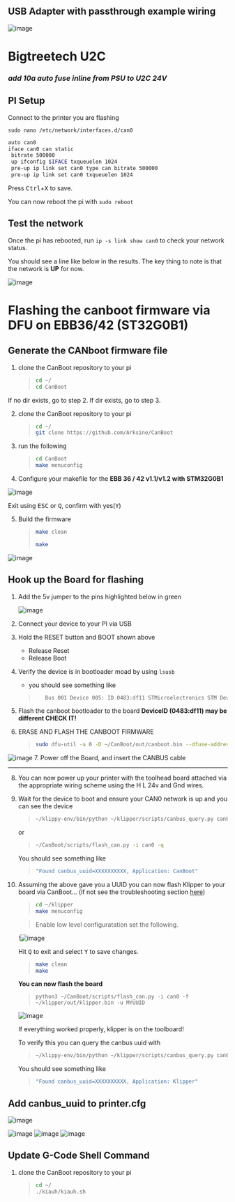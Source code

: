 ## USB Adapter with passthrough example wiring

![image](https://user-images.githubusercontent.com/28379694/199144803-06d91adc-1ae4-48f1-87eb-2e5ef4a12f47.png)
# Bigtreetech U2C


### *add 10a auto fuse inline from PSU to U2C 24V*


## **PI Setup**
Connect to the printer you are flashing

` sudo nano /etc/network/interfaces.d/can0 `

```bash
auto can0
iface can0 can static
 bitrate 500000
 up ifconfig $IFACE txqueuelen 1024
 pre-up ip link set can0 type can bitrate 500000
 pre-up ip link set can0 txqueuelen 1024
 ```
 
   Press <kbd>Ctrl</kbd>+<kbd>X</kbd> to save.



You can now reboot the pi with ` sudo reboot `


## Test the network


Once the pi has rebooted, run `ip -s link show can0` to check your network status.

You should see a line like below in the results.
The key thing to note is that the network is **UP** for now.

![image](https://user-images.githubusercontent.com/28379694/199144380-fcab121e-6f2c-449f-a3b5-62d6b40992f2.png)


# Flashing the canboot firmware via DFU on EBB36/42 (ST32G0B1)


## **Generate the CANboot firmware file**

1. clone the CanBoot repository to your pi  
    >```bash
    >cd ~/
    >cd CanBoot
    >```


If no dir exists, go to step 2. If dir exists, go to step 3.

2. clone the CanBoot repository to your pi  
    >```bash
    >cd ~/
    >git clone https://github.com/Arksine/CanBoot
    >```

3. run the following

    >```bash
    >cd CanBoot
    >make menuconfig
    >```

4. Configure your makefile for the **EBB 36 / 42 v1.1/v1.2 with STM32G0B1**
   
![image](https://user-images.githubusercontent.com/28379694/199145678-1e9bfa05-c0ee-4715-b83d-38a19700cd2b.png)

    
   Exit using <kbd>ESC</kbd> or <kbd>Q</kbd>, confirm with yes(<kbd>Y</kbd>)

5. Build the firmware
    >```bash
    >make clean
    >
    >make
    >```

![image](https://user-images.githubusercontent.com/28379694/199145709-6e06d311-9c28-41f5-9e44-468078cfd86a.png)



## **Hook up the Board for flashing**


1. Add the 5v jumper to the pins highlighted below in green


   ![image](https://user-images.githubusercontent.com/28379694/199145766-7a8ffc1d-fe24-481d-9b28-7bc7ceeda131.png)
   
2. Connect your device to your PI via USB 

3. Hold the RESET button and BOOT shown above
    - Release Reset
    - Release Boot

4. Verify the device is in bootloader moad by using `lsusb`
   - you should see something like 
   >```bash 
   >    Bus 001 Device 005: ID 0483:df11 STMicroelectronics STM Device in DFU Mode
   >```

5. Flash the canboot bootloader to the board **DeviceID (0483:df11) may be different CHECK IT!** 

6. ERASE AND FLASH THE CANBOOT FIRMWARE
   
   >```bash 
   >sudo dfu-util -a 0 -D ~/CanBoot/out/canboot.bin --dfuse-address 0x08000000:force:mass-erase:leave -d 0483:df11
   >```

![image](https://user-images.githubusercontent.com/28379694/199145487-b1502c5b-d1ed-428d-b4ba-02cc83deedf3.png)
7.  Power off the Board, and insert the CANBUS cable

-----


8. You can now power up your printer with the toolhead board attached via the appropriate wiring scheme using the H L 24v and Gnd wires.  

9. Wait for the device to boot and ensure your CAN0 network is up and you can see the device 
    
    >```bash
    >~/klippy-env/bin/python ~/klipper/scripts/canbus_query.py can0
    >```

    or

    >```bash
    >~/CanBoot/scripts/flash_can.py -i can0 -q
    >```

    You should see something like 

    >```bash
    >"Found canbus_uuid=XXXXXXXXXX, Application: CanBoot"
    >```


10. Assuming the above gave you a UUID you can now flash Klipper to your board via CanBoot... (if not see the troubleshooting section [here](../troubleshooting.md))

    >```bash 
    >cd ~/klipper
    >make menuconfig
    >```

    >Enable low level configuratation
    >set the following.

    !![image](https://user-images.githubusercontent.com/28379694/199145452-1794f32f-c47a-4cdf-ada4-fa7c3dc3157b.png)

    Hit <kbd>Q</kbd> to exit and select <kbd>Y</kbd> to save changes.

    >```bash
    >make clean
    >make
    >```

    **You can now flash the board**

    >```
    >python3 ~/CanBoot/scripts/flash_can.py -i can0 -f ~/klipper/out/klipper.bin -u MYUUID
    >```

    ![image](https://user-images.githubusercontent.com/28379694/199145395-ea3565e4-12d2-4ce8-8413-8ad766936b28.png)


    If everything worked properly, klipper is on the toolboard!

    To verify this you can query the canbus uuid with 

    >```bash
    >~/klippy-env/bin/python ~/klipper/scripts/canbus_query.py can0
    >```

    You should see something like 

    >```bash
    >"Found canbus_uuid=XXXXXXXXXX, Application: Klipper"
    >```
## Add canbus_uuid to printer.cfg
![image](https://user-images.githubusercontent.com/28379694/199154237-917828db-cb2f-49ad-8114-876f55bbdcb5.png)

![image](https://user-images.githubusercontent.com/28379694/199354454-f9f59389-f880-4d13-b907-51511cdea5a7.png) ![image](https://user-images.githubusercontent.com/28379694/199354495-adffdd7e-2b04-406b-b139-e004e5590ca3.png) ![image](https://user-images.githubusercontent.com/28379694/199354543-16d85b0f-9b28-46e6-8219-9d2087e77047.png)

## **Update G-Code Shell Command**

1. clone the CanBoot repository to your pi  
    >```bash
    >cd ~/
    >./kiauh/kiauh.sh
    >```


